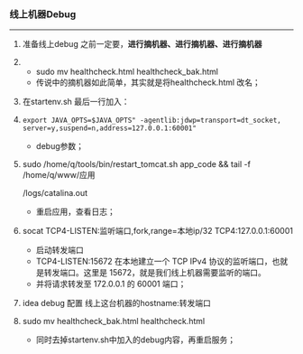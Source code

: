 ### 线上机器Debug

------



1. 准备线上debug 之前一定要，**进行摘机器、进行摘机器、进行摘机器**

2. - sudo mv healthcheck.html healthcheck_bak.html
   - 传说中的摘机器如此简单，其实就是将healthcheck.html 改名；

3. 在startenv.sh 最后一行加入：

4. ```
   export JAVA_OPTS=$JAVA_OPTS" -agentlib:jdwp=transport=dt_socket,
   server=y,suspend=n,address=127.0.0.1:60001"
   ```

   - debug参数；

5. sudo /home/q/tools/bin/restart_tomcat.sh app_code && tail -f /home/q/www/应用

   /logs/catalina.out

   - 重启应用，查看日志；

6. socat TCP4-LISTEN:监听端口,fork,range=本地ip/32 TCP4:127.0.0.1:60001

   - 启动转发端口
   - TCP4-LISTEN:15672 在本地建立一个 TCP IPv4 协议的监听端口，也就是转发端口。这里是 15672，就是我们线上机器需要监听的端口。
   - 并将请求转发至 172.0.0.1 的 60001 端口；

7. idea debug 配置 线上这台机器的hostname:转发端口

8. sudo mv healthcheck_bak.html healthcheck.html

   - 同时去掉startenv.sh中加入的debug内容，再重启服务；